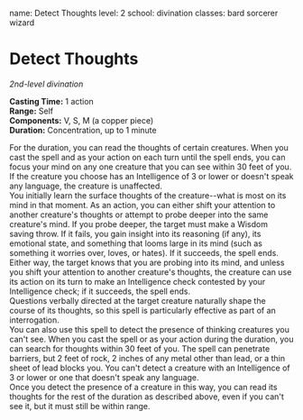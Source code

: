 name: Detect Thoughts
level: 2
school: divination
classes: bard
         sorcerer
         wizard

# Detect Thoughts 
_2nd-level divination_ 

**Casting Time:** 1 action    
**Range:** Self    
**Components:** V, S, M (a copper piece)    
**Duration:** Concentration, up to 1 minute 

For the duration, you can read the thoughts of certain creatures. When you cast the spell and as your action on each turn until the spell ends, you can focus your mind on any one creature that you can see within 30 feet of you. If the creature you choose has an Intelligence of 3 or lower or doesn't speak any language, the creature is unaffected.    
You initially learn the surface thoughts of the creature--what is most on its mind in that moment. As an action, you can either shift your attention to another creature's thoughts or attempt to probe deeper into the same creature's mind. If you probe deeper, the target must make a Wisdom saving throw. If it fails, you gain insight into its reasoning (if any), its emotional state, and something that looms large in its mind (such as something it worries over, loves, or hates). If it succeeds, the spell ends. Either way, the target knows that you are probing into its mind, and unless you shift your attention to another creature's thoughts, the creature can use its action on its turn to make an Intelligence check contested by your Intelligence check; if it succeeds, the spell ends.    
Questions verbally directed at the target creature naturally shape the course of its thoughts, so this spell is particularly effective as part of an interrogation.    
You can also use this spell to detect the presence of thinking creatures you can't see. When you cast the spell or as your action during the duration, you can search for thoughts within 30 feet of you. The spell can penetrate barriers, but 2 feet of rock, 2 inches of any metal other than lead, or a thin sheet of lead blocks you. You can't detect a creature with an Intelligence of 3 or lower or one that doesn't speak any language.    
Once you detect the presence of a creature in this way, you can read its thoughts for the rest of the duration as described above, even if you can't see it, but it must still be within range. 